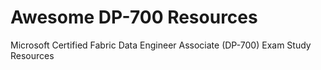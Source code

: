 # Awesome DP-700 Resources
Microsoft Certified Fabric Data Engineer Associate (DP-700) Exam Study Resources
